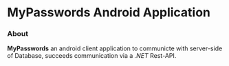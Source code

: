 # MyPasswords Android Application
### About
**MyPasswords** an android client application to communicte with server-side of Database, succeeds communication via a *.NET* Rest-API.
